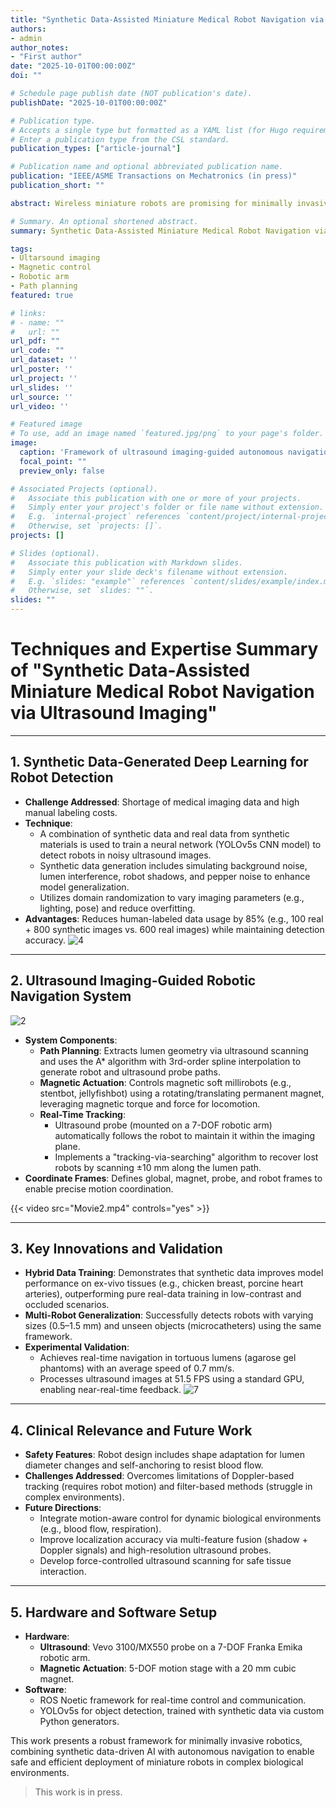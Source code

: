```yaml
---
title: "Synthetic Data-Assisted Miniature Medical Robot Navigation via Ultrasound Imaging"
authors:
- admin
author_notes:
- "First author"
date: "2025-10-01T00:00:00Z"
doi: ""

# Schedule page publish date (NOT publication's date).
publishDate: "2025-10-01T00:00:00Z"

# Publication type.
# Accepts a single type but formatted as a YAML list (for Hugo requirements).
# Enter a publication type from the CSL standard.
publication_types: ["article-journal"]

# Publication name and optional abbreviated publication name.
publication: "IEEE/ASME Transactions on Mechatronics (in press)"
publication_short: ""

abstract: Wireless miniature robots are promising for minimally invasive biomedical applications. Effective tracking and navigation are essential for their safe deployment, but challenges persist in medical imaging and robot control, especially in localizing the robot in complex imaging scenes. Deep learning, though powerful for object identification, requires large supervised datasets, limiting its clinical applications due to the difficulty and cost of acquiring realistic data. Furthermore, miniature robotsfrequently exit the field of view of imaging systems, hindering continuous observation. Here, we present a framework for real-time magnetic navigation of wireless miniature robots using ultrasound imaging, leveraging synthetic data generation for deep learning-based detection. First, artificially generated synthetic data is combined with real data from synthetic materials to train a neural network capable of detecting versatile robots in real tissues. Then, a robotic system is developed to automatically track the robot with an ultrasound probe during magnetic actuation in tortuous lumens. With 85% less human-labeled data within synthetic materials, our approach effectively detects versatile robots in ex-vivo tissues, reducing data scarcity, imbalance, and manual labeling burdens. Demonstrations of automatic robot navigation through tortuous lumens in complex ultrasound scenes validate its effectiveness, enhancing the safe applicability of miniature medical robots in complex environments.

# Summary. An optional shortened abstract.
summary: Synthetic Data-Assisted Miniature Medical Robot Navigation via Ultrasound Imaging

tags:
- Ultarsound imaging
- Magnetic control
- Robotic arm
- Path planning
featured: true

# links:
# - name: ""
#   url: ""
url_pdf: ""
url_code: ""
url_dataset: ''
url_poster: ''
url_project: ''
url_slides: ''
url_source: ''
url_video: ''

# Featured image
# To use, add an image named `featured.jpg/png` to your page's folder. 
image:
  caption: 'Framework of ultrasound imaging-guided autonomous navigation of wireless millirobots '
  focal_point: ""
  preview_only: false

# Associated Projects (optional).
#   Associate this publication with one or more of your projects.
#   Simply enter your project's folder or file name without extension.
#   E.g. `internal-project` references `content/project/internal-project/index.md`.
#   Otherwise, set `projects: []`.
projects: []

# Slides (optional).
#   Associate this publication with Markdown slides.
#   Simply enter your slide deck's filename without extension.
#   E.g. `slides: "example"` references `content/slides/example/index.md`.
#   Otherwise, set `slides: ""`.
slides: ""
---
```


# Techniques and Expertise Summary of "Synthetic Data-Assisted Miniature Medical Robot Navigation via Ultrasound Imaging"

---

## 1. **Synthetic Data-Generated Deep Learning for Robot Detection**
- **Challenge Addressed**: Shortage of medical imaging data and high manual labeling costs.
- **Technique**:
  - A combination of synthetic data and real data from synthetic materials is used to train a neural network (YOLOv5s CNN model) to detect robots in noisy ultrasound images.
  - Synthetic data generation includes simulating background noise, lumen interference, robot shadows, and pepper noise to enhance model generalization.
  - Utilizes domain randomization to vary imaging parameters (e.g., lighting, pose) and reduce overfitting.
- **Advantages**: Reduces human-labeled data usage by 85% (e.g., 100 real + 800 synthetic images vs. 600 real images) while maintaining detection accuracy.
![4](4.JPG)
---

## 2. **Ultrasound Imaging-Guided Robotic Navigation System**

![2](2.JPG)

- **System Components**:
  - **Path Planning**: Extracts lumen geometry via ultrasound scanning and uses the A* algorithm with 3rd-order spline interpolation to generate robot and ultrasound probe paths.
  - **Magnetic Actuation**: Controls magnetic soft millirobots (e.g., stentbot, jellyfishbot) using a rotating/translating permanent magnet, leveraging magnetic torque and force for locomotion.
  - **Real-Time Tracking**:
    - Ultrasound probe (mounted on a 7-DOF robotic arm) automatically follows the robot to maintain it within the imaging plane.
    - Implements a "tracking-via-searching" algorithm to recover lost robots by scanning ±10 mm along the lumen path.
- **Coordinate Frames**: Defines global, magnet, probe, and robot frames to enable precise motion coordination.

{{< video src="Movie2.mp4" controls="yes" >}}

---

## 3. **Key Innovations and Validation**
- **Hybrid Data Training**: Demonstrates that synthetic data improves model performance on ex-vivo tissues (e.g., chicken breast, porcine heart arteries), outperforming pure real-data training in low-contrast and occluded scenarios.
- **Multi-Robot Generalization**: Successfully detects robots with varying sizes (0.5–1.5 mm) and unseen objects (microcatheters) using the same framework.
- **Experimental Validation**:
  - Achieves real-time navigation in tortuous lumens (agarose gel phantoms) with an average speed of 0.7 mm/s.
  - Processes ultrasound images at 51.5 FPS using a standard GPU, enabling near-real-time feedback.
![7](7.JPG)
---

## 4. **Clinical Relevance and Future Work**
- **Safety Features**: Robot design includes shape adaptation for lumen diameter changes and self-anchoring to resist blood flow.
- **Challenges Addressed**: Overcomes limitations of Doppler-based tracking (requires robot motion) and filter-based methods (struggle in complex environments).
- **Future Directions**:
  - Integrate motion-aware control for dynamic biological environments (e.g., blood flow, respiration).
  - Improve localization accuracy via multi-feature fusion (shadow + Doppler signals) and high-resolution ultrasound probes.
  - Develop force-controlled ultrasound scanning for safe tissue interaction.

---

## 5. **Hardware and Software Setup**
- **Hardware**:
  - **Ultrasound**: Vevo 3100/MX550 probe on a 7-DOF Franka Emika robotic arm.
  - **Magnetic Actuation**: 5-DOF motion stage with a 20 mm cubic magnet.
- **Software**:
  - ROS Noetic framework for real-time control and communication.
  - YOLOv5s for object detection, trained with synthetic data via custom Python generators.

This work presents a robust framework for minimally invasive robotics, combining synthetic data-driven AI with autonomous navigation to enable safe and efficient deployment of miniature robots in complex biological environments.
 > This work is in press.